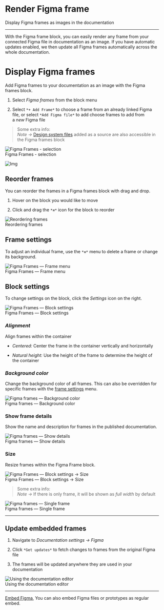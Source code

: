 
# Render Figma frame

Display Figma frames as images in the documentation

---

With the Figma frame block, you can easily render any frame from your connected Figma file in documentation as an image. If you have automatic updates enabled, we then update all Figma frames automatically across the whole documentation.

# Display Figma frames

Add Figma frames to your documentation as an image with the Figma frames block. 

1. Select *Figma frames* from the block menu

1. Select `*+ Add Frame*` to choose a frame from an already linked Figma file, or select `*Add Figma file*` to add choose frames to add from a *new* Figma file

> Some extra info:  
> *Note ->* [Design system files](https://learn.supernova.io/design-systems/working-with-figma/design-system-files.html) added as a source are also accessible in the Figma frames block

  
![Figma Frames - selection](https://studio-assets.supernova.io/design-systems/6475/c0832b2c-a11f-436d-a99b-3c90eb25af78.png?Expires=1972252800&Policy=eyJTdGF0ZW1lbnQiOlt7IlJlc291cmNlIjoiaHR0cHM6Ly9zdHVkaW8tYXNzZXRzLnN1cGVybm92YS5pby9kZXNpZ24tc3lzdGVtcy82NDc1L2MwODMyYjJjLWExMWYtNDM2ZC1hOTliLTNjOTBlYjI1YWY3OC5wbmciLCJDb25kaXRpb24iOnsiRGF0ZUxlc3NUaGFuIjp7IkFXUzpFcG9jaFRpbWUiOjE5NzIyNTI4MDB9fX1dfQ__&Signature=O3KaJNHyVJppQKhhJK~txZ1iXK9G5pJiNZy~F06Z4sjc2JXkpPv1SbnCnmedOVY2SF0svFlnAPZp4eYh1YhDNH5o6Lw3ziqPTfF8bVqJImJ2vYt8K8YItT5eVfMZFgfN0MxHO5eLtmUyNIq3feftMICj9vzqQEurmSHTSNSR8l3jUoc7QH~xb~2ddOYqW7oYY550qUDsHqpSGR3e~n5awDmY7M~iKjaA3p-sQktgqOtz0-bYzX4ckqjzfRDZtqL6zjbWn552cRRJXY3t9PZ37CLQ81TdaxVXTGYhdlYojYY5am1oPCrElUXGvZXzsUO3Gb~Gs6Xwy~HiMizEhKqWmg__&Key-Pair-Id=APKAJGK34LCCAUR7N6LA)  
Figma Frames - selection  


![Img](https://studio-assets.supernova.io/design-systems/6475/4c6a7b9a-8093-4dd6-91ff-123818f5afc1.png?Expires=1972252800&Policy=eyJTdGF0ZW1lbnQiOlt7IlJlc291cmNlIjoiaHR0cHM6Ly9zdHVkaW8tYXNzZXRzLnN1cGVybm92YS5pby9kZXNpZ24tc3lzdGVtcy82NDc1LzRjNmE3YjlhLTgwOTMtNGRkNi05MWZmLTEyMzgxOGY1YWZjMS5wbmciLCJDb25kaXRpb24iOnsiRGF0ZUxlc3NUaGFuIjp7IkFXUzpFcG9jaFRpbWUiOjE5NzIyNTI4MDB9fX1dfQ__&Signature=ZV7hjjIjOcruyaC5m5v8b207Qp1laWAnT55K5iz8PESf6c7m5fB58OTPL5RiMqn6AQHq~w~O3iVY8CtupHOQiz6xEX8EqfsKuQd5ZWOAWL0ptL-8EjN99ekDBTEel4rdvyZiRJ5xZMKQZ5HLEqt-iHp0LCzEsauraaGh5d-Y~jyCom~4V2lo21BowaUAHUMgWw-GHtabK~EDfT1I984y53bjMyv90ZOqCyoDBoc1ClIFCKwsVLBzOPEAiEMfm773Swqk9HcLzeqkqsokAzypQYkbmyXx6laKvJprYLqrPhwLoiiUkfLLBq7VPrFvJ7TsJdaEK0tVyUhe~yqe3Pa5mw__&Key-Pair-Id=APKAJGK34LCCAUR7N6LA)

## Reorder frames

You can reorder the frames in a Figma frames block with drag and drop.

1. Hover on the block you would like to move

1. Click and drag the `*≡*` icon for the block to reorder

  
![Reordering frames](https://studio-assets.supernova.io/design-systems/6475/fdd5eb42-52d5-45b2-b0e5-24f8ccb96bf8.png?Expires=1972252800&Policy=eyJTdGF0ZW1lbnQiOlt7IlJlc291cmNlIjoiaHR0cHM6Ly9zdHVkaW8tYXNzZXRzLnN1cGVybm92YS5pby9kZXNpZ24tc3lzdGVtcy82NDc1L2ZkZDVlYjQyLTUyZDUtNDViMi1iMGU1LTI0ZjhjY2I5NmJmOC5wbmciLCJDb25kaXRpb24iOnsiRGF0ZUxlc3NUaGFuIjp7IkFXUzpFcG9jaFRpbWUiOjE5NzIyNTI4MDB9fX1dfQ__&Signature=cwsx1UNsGRPI9Zm6aEYSd3WxIq4n8CzUxRbf8oP-~soQ1LOxhcA0d2NIujWx0OKpL1nEUKzjJmO3vizZqTHP-xRV2D9KtSBOgW-XAB4t8OVxfRc98rWq2qa0MJ43hs5dJUk3a4kLjf8tSLi1S3iYQ1n~jaOIIU2QYaCg3Z8MA4zjjzJC51hCHiwZzIkDKJXnDpyz660ZglVnBZyxRmCqT1ca3My-kelfsJk8DvsKLc9kV7YF9ikwBEjVdyjMOP70pSi-CL0RVR8ew8sKeI5qL3piTbYLxNJGivMPA5Bk3ZM1WR8uee9VOWxNFGBk3dV3IIQmKGbtTZVenr4Q8hJ-4g__&Key-Pair-Id=APKAJGK34LCCAUR7N6LA)  
Reordering frames  


## Frame settings

To adjust an individual frame, use the `*≡*` menu to delete a frame or change its background.

  
![Figma Frames — Frame menu](https://studio-assets.supernova.io/design-systems/6475/7dd22b83-d7a6-4bd5-97e0-d3a04a1f3bae.png?Expires=1972252800&Policy=eyJTdGF0ZW1lbnQiOlt7IlJlc291cmNlIjoiaHR0cHM6Ly9zdHVkaW8tYXNzZXRzLnN1cGVybm92YS5pby9kZXNpZ24tc3lzdGVtcy82NDc1LzdkZDIyYjgzLWQ3YTYtNGJkNS05N2UwLWQzYTA0YTFmM2JhZS5wbmciLCJDb25kaXRpb24iOnsiRGF0ZUxlc3NUaGFuIjp7IkFXUzpFcG9jaFRpbWUiOjE5NzIyNTI4MDB9fX1dfQ__&Signature=aBj2afia6MVixc1uv2GCUZQH4h0yBlQq4yhi~EBAteu64-ecE5ytOh4VtQ7fZ50a5rMKSHQwtJg~4BQkYUOa01XGzuGcPIxcnSMUXgw6RJbHCPIpR1GKRGdJNLc3H7IaymTOPsZCaIqDyT1JMXA4-pPZ2S9LvgQ6iVHhO9h6zXW9SZJIle~Y~QrRnW7RUfP3oSP0XEIpGgUig7mjSaW6ydHwUljz2WRdStUsDsb8~Zod8Fcui91ZovlEUpnT56a-0g-m6nZx6PFfN5bExirCYDozrDGqc6CL5W~~NDlqUE0w3b1q81UsLgPNrfCqNb19UHze1S20CncR0TupXIGQ3A__&Key-Pair-Id=APKAJGK34LCCAUR7N6LA)  
Figma Frames — Frame menu  


## Block settings

To change settings on the block, click the *Settings* icon on the right.

  
![Figma Frames — Block settings](https://studio-assets.supernova.io/design-systems/6475/56341b1b-a0f7-4c8c-836f-1b0d7181ccd2.png?Expires=1972252800&Policy=eyJTdGF0ZW1lbnQiOlt7IlJlc291cmNlIjoiaHR0cHM6Ly9zdHVkaW8tYXNzZXRzLnN1cGVybm92YS5pby9kZXNpZ24tc3lzdGVtcy82NDc1LzU2MzQxYjFiLWEwZjctNGM4Yy04MzZmLTFiMGQ3MTgxY2NkMi5wbmciLCJDb25kaXRpb24iOnsiRGF0ZUxlc3NUaGFuIjp7IkFXUzpFcG9jaFRpbWUiOjE5NzIyNTI4MDB9fX1dfQ__&Signature=dcOV5tLPvtM6FDgyU8VyxjmAMin2gsV5CFvkOxFDmTfiioNTzfNQklOLP7ub54R0SYO9nu3aPnwgqqFFDJaU0vtspv9Eruy-L9NPnzgReULzwynXyFXI-Xd9SQBuY1vEf-x4JWC-HOunHGh03M0UBSYh1E01PqO9sEhFT4SYQsSIQHZYbIXnYpdaWzYJkKSp3d5mHb~zgeQ5buWwRLzvwLcMKErppidblklCaUD5aNTXB~xWh0e1w9ZUhulYcp~BHzavBdpS4Nei-khR7-ZQPQPJLsyQ3RZJzA1YMbSfWTkEWjbg8tCI0ZPHag3Dnovcv1R5X-BLXu5IslmKa9OwJw__&Key-Pair-Id=APKAJGK34LCCAUR7N6LA)  
Figma Frames — Block settings  


### *Alignment*

Align frames within the container

- *Centered:* Center the frame in the container vertically and horizontally

- *Natural height:* Use the height of the frame to determine the height of the container

### *Background color*

Change the background color of all frames. This can also be overridden for specific frames with the [frame settings](https://learn.supernova.io/latest/documentation/types-of-blocks/figma.html#frame-settings) menu.

  
![Figma frames — Background color](https://studio-assets.supernova.io/design-systems/6475/4990ef0a-2ebf-4774-9c58-2524b898beb5.png?Expires=1972252800&Policy=eyJTdGF0ZW1lbnQiOlt7IlJlc291cmNlIjoiaHR0cHM6Ly9zdHVkaW8tYXNzZXRzLnN1cGVybm92YS5pby9kZXNpZ24tc3lzdGVtcy82NDc1LzQ5OTBlZjBhLTJlYmYtNDc3NC05YzU4LTI1MjRiODk4YmViNS5wbmciLCJDb25kaXRpb24iOnsiRGF0ZUxlc3NUaGFuIjp7IkFXUzpFcG9jaFRpbWUiOjE5NzIyNTI4MDB9fX1dfQ__&Signature=cg9jhUHpCi60FIWyV3O7D13EE6mn-bDm2pmp6TexMXvx2XWOFJ7rMGLoLrtVDm6gubBLIT1XpPjUacRiZ~8UQ5c~HiiGNSjWx2pLKQgJ4G5s7LO1hac7sJV5KC-qYTffde9tMZs19vMFIezTnJVMIZ01slaUUCOAi29i8GqaAraCkOl02vybZf1LDFCAsB1THLFJMyht0UC6x87f9YUP-YZYtACJ0Eq4X1ryrRnr8JPUqbGK2WgHrT3Kkkin3hn26Nlc~gj17xKh-1XxgMY4fX3hZs8tHfp0hGk~ceIO6idw6zDybf5OwqQEwcuxyGe2zNe6xKWNMaUrzvWdEx1i4A__&Key-Pair-Id=APKAJGK34LCCAUR7N6LA)  
Figma frames — Background color  


### Show frame details

Show the name and description for frames in the published documentation.

  
![Figma frames — Show details](https://studio-assets.supernova.io/design-systems/6475/966d745f-d181-4329-aa82-f7c35a9d02da.png?Expires=1972252800&Policy=eyJTdGF0ZW1lbnQiOlt7IlJlc291cmNlIjoiaHR0cHM6Ly9zdHVkaW8tYXNzZXRzLnN1cGVybm92YS5pby9kZXNpZ24tc3lzdGVtcy82NDc1Lzk2NmQ3NDVmLWQxODEtNDMyOS1hYTgyLWY3YzM1YTlkMDJkYS5wbmciLCJDb25kaXRpb24iOnsiRGF0ZUxlc3NUaGFuIjp7IkFXUzpFcG9jaFRpbWUiOjE5NzIyNTI4MDB9fX1dfQ__&Signature=jGBtkWVxEIyqF6oqYidwEjijoPdxeqrY1VYLC6YQBBXYfIVXgZTEdltYkOJvIxqsugu25C45oiDXBAMk2gFZER1JZYl9rnMnX4bWikSNATbLI5ZOAxBzL6~0z3N3WQmkU5wTECy12gR1QsS29GRlY6HjZsPZZ~VRlGY8BhAsVpW~vB-4Yvk5NpIPGRJjH2j4dGEtjJaxkNRgAhtIWgIlrTa7Rlyofz2IOULbQMi3RQF2H7Z~PKCCqF8PNOi8KG2GW0bzSV4vAa03RQgHBKD9t7wH5qrCo4Gk1WZkEMUHj2L8hM7GDyecxYsvmVX98P8Wa5-ITHfhw4Y9J0pxSJvh3g__&Key-Pair-Id=APKAJGK34LCCAUR7N6LA)  
Figma frames — Show details  


### Size

Resize frames within the Figma Frame block.

  
![Figma Frames — Block settings -> Size](https://studio-assets.supernova.io/design-systems/6475/e5a37a43-e26e-46f7-9e14-b349aae1448b.png?Expires=1972252800&Policy=eyJTdGF0ZW1lbnQiOlt7IlJlc291cmNlIjoiaHR0cHM6Ly9zdHVkaW8tYXNzZXRzLnN1cGVybm92YS5pby9kZXNpZ24tc3lzdGVtcy82NDc1L2U1YTM3YTQzLWUyNmUtNDZmNy05ZTE0LWIzNDlhYWUxNDQ4Yi5wbmciLCJDb25kaXRpb24iOnsiRGF0ZUxlc3NUaGFuIjp7IkFXUzpFcG9jaFRpbWUiOjE5NzIyNTI4MDB9fX1dfQ__&Signature=eyLFJXVVnfYrRnaBFP7oTU-vgl8DwPCSl~CXY9~HL~sQCgeXkUnB7c93MQjpZ3m2J~HLT4XHNTyqTeIFADQ403DEoYppW8m8p3bJkVahj9dUilA778RcgB6ov1kCJ4P5baLgPdlPAxKNy6u0YpWILm8L3xJdyEd7T2M-y3EY~ootZpm09RztiD-BN4bWdZnroQMTaVjLydCfqOXYSUqYIbEAq3Dr~GvIdx-0ztOPHbAW68OxXnMulvb6rSbsrhCWok4SsMVzqxrsbYlZBIR7rp8hEfLHZVD2X~aNwI4VGsx8Y3h6HLIZpv4uHuhcRrO2WCn7WdAgknAP6bxglbVpMw__&Key-Pair-Id=APKAJGK34LCCAUR7N6LA)  
Figma Frames — Block settings -> Size  


> Some extra info:  
> *Note ->* If there is only frame, it will be shown as *full width* by default

  
![Figma frames — Single frame](https://studio-assets.supernova.io/design-systems/6475/54f13c2f-6776-49d9-9d7c-a696a1d758f6.png?Expires=1972252800&Policy=eyJTdGF0ZW1lbnQiOlt7IlJlc291cmNlIjoiaHR0cHM6Ly9zdHVkaW8tYXNzZXRzLnN1cGVybm92YS5pby9kZXNpZ24tc3lzdGVtcy82NDc1LzU0ZjEzYzJmLTY3NzYtNDlkOS05ZDdjLWE2OTZhMWQ3NThmNi5wbmciLCJDb25kaXRpb24iOnsiRGF0ZUxlc3NUaGFuIjp7IkFXUzpFcG9jaFRpbWUiOjE5NzIyNTI4MDB9fX1dfQ__&Signature=QgAlgPMnI7mM8q8Q3KOp66491nsAS~88crWbV9qxy3JssQH9LSsMOQkOlG0tknzY4NWdyDIqaEp4TM~y3a7gL8bayGuTnr3biYCKXzcT-9PTTZ5Msl1X~O8RhAwtQgZRhd-FM6OlFEP3oA9qUQj-p8LFo52EbwH157umL7lDtxJlb7JhKY0Fz6YKb8-SgVXDiUnRStyBLr~pRrb17TUBF9DWkrgwWc3DSJ6DeAusXrqXWvMx6AJ0~RC-3u1R~1-oT53D1o8XfK2~cbWAX1k5YjMfeRnzn~hgDasnLsTBDYfZ1dCXZXhJcgoHHHiPCXfVKMCo8gYc6MzqGh7fFLKqlw__&Key-Pair-Id=APKAJGK34LCCAUR7N6LA)  
Figma frames — Single frame  


---

## Update embedded frames

1. Navigate to *Documentation settings -> Figma*

1. Click `*Get updates*` to fetch changes to frames from the original Figma file

1. The frames will be updated anywhere they are used in your documentation

  
![Using the documentation editor](https://studio-assets.supernova.io/design-systems/6475/50657df6-1a4d-4efc-b438-402cb5b83d2e.png?Expires=1972252800&Policy=eyJTdGF0ZW1lbnQiOlt7IlJlc291cmNlIjoiaHR0cHM6Ly9zdHVkaW8tYXNzZXRzLnN1cGVybm92YS5pby9kZXNpZ24tc3lzdGVtcy82NDc1LzUwNjU3ZGY2LTFhNGQtNGVmYy1iNDM4LTQwMmNiNWI4M2QyZS5wbmciLCJDb25kaXRpb24iOnsiRGF0ZUxlc3NUaGFuIjp7IkFXUzpFcG9jaFRpbWUiOjE5NzIyNTI4MDB9fX1dfQ__&Signature=iREMnPKukfoxVQJRLS~SObn86q2UPVKcQjda8KWaRO~KMoFYHYe7LaB46yqyEr9xVoe1eq~4BuKp5yED5Rn49LU6siSKk5WP4WdNFPW3D0RzgMwfe9xFbvG5fSuysbRIkK-367X0hL9ALzznu3BCrF6-p89Oj0ccU~JoXC4UkszBLA25LvdrLSGkBXQz~PGq6BgZRLhTg3H~4~s4HEXju5dWMrIJJfLWzf~SV~~tHC~GETyVRL9IHuNhbyAukpDMxSnkECokiACHV92lVyX5cHn4BRN6fL6Sc2lWwz3T3CrHS1X-PG1QryJZ-r~UWpISO7K7O5AnORKVAP2fFYVMhQ__&Key-Pair-Id=APKAJGK34LCCAUR7N6LA)  
Using the documentation editor  


---

  
[Embed Figma](../../../documentation/types-of-blocks/embed/figma-file.html), You can also embed Figma files or prototypes as regular embed.  
  
